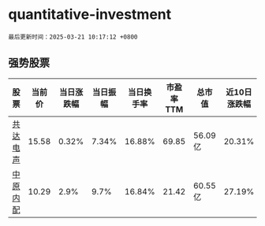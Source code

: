 # quantitative-investment

`最后更新时间：2025-03-21 10:17:12 +0800`

## 强势股票

|股票|当前价|当日涨跌幅|当日振幅|当日换手率|市盈率TTM|总市值|近10日涨跌幅|
|----|----|----|----|----|----|----|----|
|[共达电声](https://xueqiu.com/S/SZ002655)|15.58|0.32%|7.34%|16.88%|69.85|56.09亿|20.31%|
|[中原内配](https://xueqiu.com/S/SZ002448)|10.29|2.9%|9.7%|16.84%|21.42|60.55亿|27.19%|
